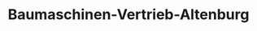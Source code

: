 ---
title: "Baumaschinen-Vertrieb-Altenburg"
url: /windischleuba/baumaschinen-vertrieb-altenburg/
shop: Allgemein
---